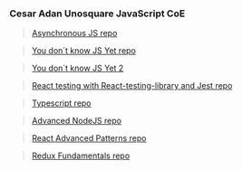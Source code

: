 ### Cesar Adan Unosquare JavaScript CoE

> [Asynchronous JS repo](https://github.com/Unosquare-CoE-JavaScript/adan-juarez/tree/main/Async-JS)

> [You don´t know JS Yet repo](https://github.com/Unosquare-CoE-JavaScript/adan-juarez/tree/main/youDontKnowJSYet1)

> [You don´t know JS Yet 2](https://github.com/Unosquare-CoE-JavaScript/adan-juarez/tree/main/youDontKnowJS2)

> [React testing with React-testing-library and Jest repo](https://github.com/Unosquare-CoE-JavaScript/adan-juarez/tree/main/ReactTestingWithJestAndReactTestLibrary)

> [Typescript repo](https://github.com/Unosquare-CoE-JavaScript/adan-juarez/tree/main/typescript)

> [Advanced NodeJS repo](https://github.com/Unosquare-CoE-JavaScript/adan-juarez/tree/main/Advanced-NodeJS)

> [React Advanced Patterns repo](https://github.com/Unosquare-CoE-JavaScript/adan-juarez/tree/main/react-patterns-advanced)

> [Redux Fundamentals repo](https://github.com/Unosquare-CoE-JavaScript/adan-juarez/tree/main/redux)